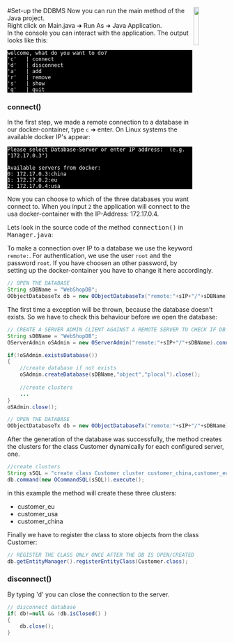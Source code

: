 #Set-up the DDBMS<a><img align="right" width="15%" src="https://github.com/pilleatus/orientdb-tutorial-distributed-database/blob/master/gitbook/images/setup_db.png?raw=true"/></a>
Now you can run the main method of the Java project.  
Right click on Main.java &#x279c; Run As &#x279c; Java Application.<br/>
In the console you can interact with the application. The output looks like this: 

<pre style="background-color:black; color:white"><code>welcome, what do you want to do?
'c'   | connect
'd'   | disconnect
'a'   | add
'r'   | remove
's'   | show
'q'   | quit
</code></pre>

### connect()

In the first step, we made a remote connection to a database in our docker-container, type `c` &#x279c; enter.
On Linux systems the available docker IP's appear:

<pre style="background-color:black; color:white"><code>Please select Database-Server or enter IP address:  (e.g. "172.17.0.3")

Available servers from docker:
0: 172.17.0.3:china
1: 172.17.0.2:eu
2: 172.17.0.4:usa
</code></pre>

Now you can choose to which of the three databases you want connect to.
When you input `2` the application will connect to the usa docker-container with the IP-Address: 172.17.0.4.

Lets look in the source code of the method <tt>connection()</tt> in <tt>Manager.java</tt>:

To make a connection over IP to a database we use the keyword `remote:`. For authentication, we use the user `root` and the password `root`. If you have choosen an other password, by setting up the docker-container you have to change it here accordingly. 

```java
// OPEN THE DATABASE
String sDBName = "WebShopDB";
OObjectDatabaseTx db = new OObjectDatabaseTx("remote:"+sIP+"/"+sDBName).open("root","root"); 
```	
	
The first time a exception will be thrown, because the database doesn't exists. So we have to check this behaviour before we open the database:  

```java				
// CREATE A SERVER ADMIN CLIENT AGAINST A REMOTE SERVER TO CHECK IF DB EXISTS				
String sDBName = "WebShopDB";
OServerAdmin oSAdmin = new OServerAdmin("remote:"+sIP+"/"+sDBName).connect("root","root");

if(!oSAdmin.existsDatabase())
{
	//create database if not exists	
	oSAdmin.createDatabase(sDBName,"object","plocal").close();
	
	//create clusters 
	...
}
oSAdmin.close();

// OPEN THE DATABASE
OObjectDatabaseTx db = new OObjectDatabaseTx("remote:"+sIP+"/"+sDBName).open("root","root");
```	

 After the generation of the database was successfully, the method creates the clusters for the class Customer dynamically for each configured server, one.  

```java
//create clusters
String sSQL = "create class Customer cluster customer_china,customer_eu,customer_usa";
db.command(new OCommandSQL(sSQL)).execute();
```


in this example the method will create these three clusters:
* customer_eu
* customer_usa
* customer_china

Finally we have to register the class to store objects from the class Customer:
```java
// REGISTER THE CLASS ONLY ONCE AFTER THE DB IS OPEN/CREATED
db.getEntityManager().registerEntityClass(Customer.class);
```


### disconnect()
By typing 'd' you can close the connection to the server.
```java
// disconnect database
if( db!=null && !db.isClosed() )
{
	db.close();
}
```